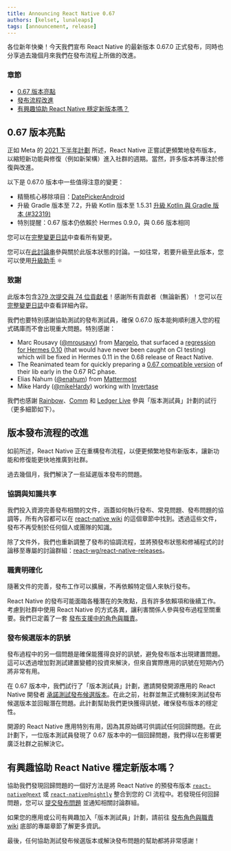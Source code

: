 ```yaml
---
title: Announcing React Native 0.67
authors: [kelset, lunaleaps]
tags: [announcement, release]
---
```


各位新年快樂！今天我們宣布 React Native 的最新版本 0.67.0 正式發布，同時也分享過去幾個月來我們在發布流程上所做的改進。

### 章節

- [0.67 版本亮點](/blog/2022/01/19/version-067#highlights-of-067)
- [發布流程改進](/blog/2022/01/19/version-067#improvements-to-release-process)
- [有興趣協助 React Native 穩定新版本嗎？](/blog/2022/01/19/version-067#interested-in-helping-react-native-stabilise-new-releases)

<!--truncate-->

## 0.67 版本亮點

正如 Meta 的 [2021 下半年計劃](https://reactnative.dev/blog/2021/08/19/h2-2021) 所述，React Native 正嘗試更頻繁地發布版本，以縮短新功能與修復（例如新架構）進入社群的週期。當然，許多版本將專注於修復與改進。

以下是 0.67.0 版本中一些值得注意的變更：

- 精簡核心移除項目：[DatePickerAndroid](https://github.com/facebook/react-native/commit/7a770526c626e6659a12939f8c61057a688aa623#diff-e727e4bdf3657fd1d798edcd6b099d6e092f8573cba266154583a746bba0f346)
- 升級 Gradle 版本至 7.2，升級 Kotlin 版本至 1.5.31 [升級 Kotlin 與 Gradle 版本 (#32319)](https://github.com/facebook/react-native/commit/9ae3367431428748f5486c782199beb4f9c6b477)
- 特別提醒：0.67 版本仍依賴於 Hermes 0.9.0，與 0.66 版本相同

您可以在[完整變更日誌](https://github.com/facebook/react-native/blob/main/CHANGELOG.md#v0670)中查看所有變更。

您可以在[此討論串](https://github.com/reactwg/react-native-releases/discussions/10)參與關於此版本狀態的討論。一如往常，若要升級至此版本，您可以使用[升級助手](https://react-native-community.github.io/upgrade-helper/) ⚛️

### 致謝

此版本包含[379 次提交與 74 位貢獻者](https://github.com/facebook/react-native/compare/0.66-stable...0.67-stable)！感謝所有貢獻者（無論新舊）！您可以在[完整變更日誌](https://github.com/facebook/react-native/blob/main/CHANGELOG.md#v0670)中查看詳細內容。

我們也要特別感謝協助測試的發布測試員，確保 0.67.0 版本能夠順利進入您的程式碼庫而不會出現重大問題。特別感謝：

- Marc Rousavy ([@mrousavy](https://github.com/mrousavy)) from [Margelo](https://margelo.io/), that surfaced a [regression for Hermes 0.10](https://github.com/facebook/hermes/issues/649) (that would have never been caught on CI testing) which will be fixed in Hermes 0.11 in the 0.68 release of React Native.
- The Reanimated team for quickly preparing a [0.67 compatible version](https://github.com/software-mansion/react-native-reanimated/releases/tag/2.2.4) of their lib early in the 0.67 RC phase.
- Elias Nahum ([@enahum](https://github.com/enahum)) from [Mattermost](https://mattermost.com/)
- Mike Hardy ([@mikeHardy](https://github.com/mikeHardy)) working with [Invertase](https://invertase.io/)

我們也感謝 [Rainbow](https://rainbow.me/)、[Comm](https://comm.app/) 和 [Ledger Live](https://www.ledger.com/ledger-live) 參與「版本測試員」計劃的試行（更多細節如下）。

## 版本發布流程的改進

如前所述，React Native 正在重構發布流程，以便更頻繁地發布新版本，讓新功能和修復能更快地推廣到社群。

過去幾個月，我們解決了一些延遲版本發布的問題。

### 協調與知識共享

我們投入資源完善發布相關的文件，涵蓋如何執行發布、常見問題、發布問題的協調等，所有內容都可以在 [react-native wiki](https://github.com/facebook/react-native/wiki/Releases) 的這個章節中找到。透過這些文件，發布不再受制於任何個人或團隊的知識。

除了文件外，我們也重新調整了發布的協調流程，並將預發布狀態和修補程式的討論移至專屬的討論群組：[react-wg/react-native-releases](https://github.com/reactwg/react-native-releases/discussions)。

### 職責明確化

隨著文件的完善，發布工作可以擴展，不再依賴特定個人來執行發布。

React Native 的發布可能面臨各種潛在的失敗點，且有許多依賴項和後續工作。考慮到社群中使用 React Native 的方式各異，讓利害關係人參與發布過程至關重要。我們已定義了一套 [發布支援中的角色與職責](https://github.com/facebook/react-native/wiki/Release-Roles-and-Responsibilities)。

### 發布候選版本的訊號

發布過程中的另一個問題是確保能獲得良好的訊號，避免發布版本出現建置問題。這可以透過增加對測試建置變體的投資來解決，但來自實際應用的訊號在短期內仍將非常有用。

在 0.67 版本中，我們試行了「版本測試員」計劃，邀請開發開源應用的 React Native 開發者 [承諾測試發布候選版本](https://github.com/facebook/react-native/wiki/Release-Roles-and-Responsibilities#release-tester-responsibilities)。在此之前，社群並無正式機制來測試發布候選版本並回報潛在問題。此計劃幫助我們更快獲得訊號，確保發布版本的穩定性。

開源的 React Native 應用特別有用，因為其原始碼可供調試任何回歸問題。在此計劃下，一位版本測試員發現了 0.67 版本中的一個回歸問題，我們得以在影響更廣泛社群之前解決它。

## 有興趣協助 React Native 穩定新版本嗎？

協助我們發現回歸問題的一個好方法是將 React Native 的預發布版本 [`react-native@next`](https://www.npmjs.com/package/react-native) 或 [`react-native@nightly`](https://www.npmjs.com/package/react-native) 整合到您的 CI 流程中。若發現任何回歸問題，您可以 [提交發布問題](https://github.com/facebook/react-native/issues/new?assignees=&labels=Needs%3A+Triage+%3Amag%3A%2CType%3A+Upgrade+Issue&template=upgrade-regression-form.yml) 並通知相關討論群組。

如果您的應用或公司有興趣加入「版本測試員」計劃，請前往 [發布角色與職責 wiki](https://github.com/facebook/react-native/wiki/Release-Roles-and-Responsibilities#release-tester-responsibilities) 底部的專屬章節了解更多資訊。

最後，任何協助測試發布候選版本或解決發布問題的幫助都將非常感謝！